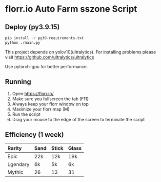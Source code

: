 # florr.io Auto Farm sszone Script

## Deploy (py3.9.15)

```bash
pip install -r py39-requirements.txt
python ./main.py
```

This project depends on yolov10(ultralytics). For installing problems please visit https://github.com/ultralytics/ultralytics

Use pytorch-gpu for better performance.

## Running

1. Open https://florr.io/
2. Make sure you fullscreen the tab (F11)
3. Always keep your florr window on top
4. Maximize your florr map (M)
5. Run the script
6. Drag your mouse to the edge of the screen to terminate the script

## Efficiency (1 week)

| Rarity   | Sand | Stick | Glass |
| :------- | ---- | ----- | ----- |
| Epic     | 22k  | 12k   | 19k   |
| Lgendary | 6k   | 5k    | 6k    |
| Mythic   | 26   | 13    | 31    |

